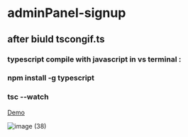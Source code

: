 # adminPanel-signup
<h2>after biuld tscongif.ts
</h2>
<h3>typescript compile with javascript in vs terminal :</h3>
<h3>npm install -g typescript
</h3>
<h3>tsc --watch
</h3>


[Demo](https://alikhazaeii.github.io/signupforAdminPanel-firstPart-/)

![image (38)](https://github.com/user-attachments/assets/dbded0eb-850e-494a-813e-8f7231ce998a)
